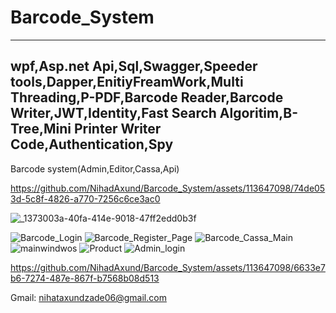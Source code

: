 # Barcode_System
------------------------------------------------------------------------------------------------------------------------------------------------------------------------------------------------------------
wpf,Asp.net Api,Sql,Swagger,Speeder tools,Dapper,EnitiyFreamWork,Multi Threading,P-PDF,Barcode Reader,Barcode Writer,JWT,Identity,Fast Search Algoritim,B-Tree,Mini Printer Writer Code,Authentication,Spy
------------------------------------------------------------------------------------------------------------------------------------------------------------------------------------------------------------

Barcode system(Admin,Editor,Cassa,Api)

https://github.com/NihadAxund/Barcode_System/assets/113647098/74de053d-5c8f-4826-a770-7256c6ce3ac0

![_1373003a-40fa-414e-9018-47ff2edd0b3f](https://github.com/NihadAxund/Barcode_System/assets/113647098/5f08fd39-14e3-460f-8de9-607ab17ee61c)


![Barcode_Login](https://github.com/NihadAxund/Barcode_System/assets/113647098/d023dd70-d88b-40d2-bfa9-462ccd07a516)
![Barcode_Register_Page](https://github.com/NihadAxund/Barcode_System/assets/113647098/b12ff45e-dab1-4240-bb65-29303bab9292)
![Barcode_Cassa_Main](https://github.com/NihadAxund/Barcode_System/assets/113647098/49567be0-7d2f-4855-a194-debf78e3ba71)
![mainwindwos](https://github.com/NihadAxund/Barcode_System/assets/113647098/ddf2081d-3f2c-42a3-9d11-9c28cbeb7164)
![Product](https://github.com/NihadAxund/Barcode_System/assets/113647098/14e0b0ef-7b89-4f1e-aacd-34540ebe43f0)
![Admin_login](https://github.com/NihadAxund/Barcode_System/assets/113647098/277750cd-4e4f-4076-a5c7-6acb8e012469)


https://github.com/NihadAxund/Barcode_System/assets/113647098/6633e7b6-7274-487e-867f-b7568b08d513

Gmail: nihataxundzade06@gmail.com
